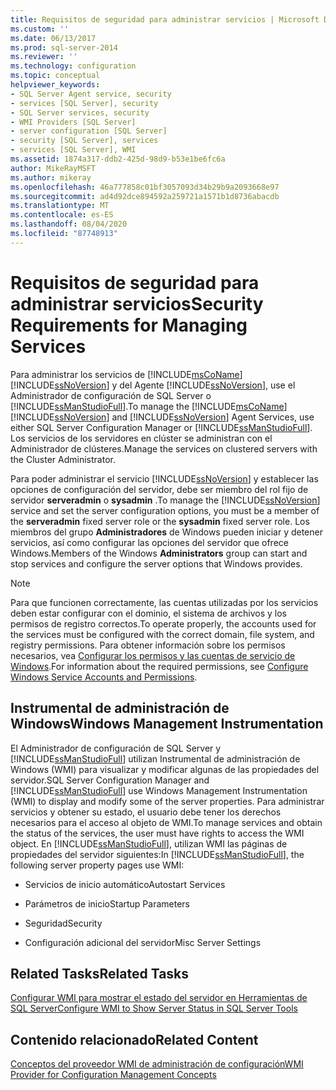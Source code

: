 ```yaml
---
title: Requisitos de seguridad para administrar servicios | Microsoft Docs
ms.custom: ''
ms.date: 06/13/2017
ms.prod: sql-server-2014
ms.reviewer: ''
ms.technology: configuration
ms.topic: conceptual
helpviewer_keywords:
- SQL Server Agent service, security
- services [SQL Server], security
- SQL Server services, security
- WMI Providers [SQL Server]
- server configuration [SQL Server]
- security [SQL Server], services
- services [SQL Server], WMI
ms.assetid: 1874a317-ddb2-425d-98d9-b53e1be6fc6a
author: MikeRayMSFT
ms.author: mikeray
ms.openlocfilehash: 46a777858c01bf3057093d34b29b9a2093668e97
ms.sourcegitcommit: ad4d92dce894592a259721a1571b1d8736abacdb
ms.translationtype: MT
ms.contentlocale: es-ES
ms.lasthandoff: 08/04/2020
ms.locfileid: "87748913"
---
```

# <a name="security-requirements-for-managing-services"></a><span data-ttu-id="37f35-102">Requisitos de seguridad para administrar servicios</span><span class="sxs-lookup"><span data-stu-id="37f35-102">Security Requirements for Managing Services</span></span>
  <span data-ttu-id="37f35-103">Para administrar los servicios de [!INCLUDE[msCoName](../../includes/msconame-md.md)] [!INCLUDE[ssNoVersion](../../includes/ssnoversion-md.md)] y del Agente [!INCLUDE[ssNoVersion](../../includes/ssnoversion-md.md)], use el Administrador de configuración de SQL Server o [!INCLUDE[ssManStudioFull](../../includes/ssmanstudiofull-md.md)].</span><span class="sxs-lookup"><span data-stu-id="37f35-103">To manage the [!INCLUDE[msCoName](../../includes/msconame-md.md)] [!INCLUDE[ssNoVersion](../../includes/ssnoversion-md.md)] and [!INCLUDE[ssNoVersion](../../includes/ssnoversion-md.md)] Agent Services, use either SQL Server Configuration Manager or [!INCLUDE[ssManStudioFull](../../includes/ssmanstudiofull-md.md)].</span></span> <span data-ttu-id="37f35-104">Los servicios de los servidores en clúster se administran con el Administrador de clústeres.</span><span class="sxs-lookup"><span data-stu-id="37f35-104">Manage the services on clustered servers with the Cluster Administrator.</span></span>  
  
 <span data-ttu-id="37f35-105">Para poder administrar el servicio [!INCLUDE[ssNoVersion](../../includes/ssnoversion-md.md)] y establecer las opciones de configuración del servidor, debe ser miembro del rol fijo de servidor **serveradmin** o **sysadmin** .</span><span class="sxs-lookup"><span data-stu-id="37f35-105">To manage the [!INCLUDE[ssNoVersion](../../includes/ssnoversion-md.md)] service and set the server configuration options, you must be a member of the **serveradmin** fixed server role or the **sysadmin** fixed server role.</span></span> <span data-ttu-id="37f35-106">Los miembros del grupo **Administradores** de Windows pueden iniciar y detener servicios, así como configurar las opciones del servidor que ofrece Windows.</span><span class="sxs-lookup"><span data-stu-id="37f35-106">Members of the Windows **Administrators** group can start and stop services and configure the server options that Windows provides.</span></span>  
  
> [!NOTE]  
>  <span data-ttu-id="37f35-107">Para que funcionen correctamente, las cuentas utilizadas por los servicios deben estar configurar con el dominio, el sistema de archivos y los permisos de registro correctos.</span><span class="sxs-lookup"><span data-stu-id="37f35-107">To operate properly, the accounts used for the services must be configured with the correct domain, file system, and registry permissions.</span></span> <span data-ttu-id="37f35-108">Para obtener información sobre los permisos necesarios, vea [Configurar los permisos y las cuentas de servicio de Windows](configure-windows-service-accounts-and-permissions.md).</span><span class="sxs-lookup"><span data-stu-id="37f35-108">For information about the required permissions, see [Configure Windows Service Accounts and Permissions](configure-windows-service-accounts-and-permissions.md).</span></span>  
  
## <a name="windows-management-instrumentation"></a><span data-ttu-id="37f35-109">Instrumental de administración de Windows</span><span class="sxs-lookup"><span data-stu-id="37f35-109">Windows Management Instrumentation</span></span>  
 <span data-ttu-id="37f35-110">El Administrador de configuración de SQL Server y [!INCLUDE[ssManStudioFull](../../includes/ssmanstudiofull-md.md)] utilizan Instrumental de administración de Windows (WMI) para visualizar y modificar algunas de las propiedades del servidor.</span><span class="sxs-lookup"><span data-stu-id="37f35-110">SQL Server Configuration Manager and [!INCLUDE[ssManStudioFull](../../includes/ssmanstudiofull-md.md)] use Windows Management Instrumentation (WMI) to display and modify some of the server properties.</span></span> <span data-ttu-id="37f35-111">Para administrar servicios y obtener su estado, el usuario debe tener los derechos necesarios para el acceso al objeto de WMI.</span><span class="sxs-lookup"><span data-stu-id="37f35-111">To manage services and obtain the status of the services, the user must have rights to access the WMI object.</span></span> <span data-ttu-id="37f35-112">En [!INCLUDE[ssManStudioFull](../../includes/ssmanstudiofull-md.md)], utilizan WMI las páginas de propiedades del servidor siguientes:</span><span class="sxs-lookup"><span data-stu-id="37f35-112">In [!INCLUDE[ssManStudioFull](../../includes/ssmanstudiofull-md.md)], the following server property pages use WMI:</span></span>  
  
-   <span data-ttu-id="37f35-113">Servicios de inicio automático</span><span class="sxs-lookup"><span data-stu-id="37f35-113">Autostart Services</span></span>  
  
-   <span data-ttu-id="37f35-114">Parámetros de inicio</span><span class="sxs-lookup"><span data-stu-id="37f35-114">Startup Parameters</span></span>  
  
-   <span data-ttu-id="37f35-115">Seguridad</span><span class="sxs-lookup"><span data-stu-id="37f35-115">Security</span></span>  
  
-   <span data-ttu-id="37f35-116">Configuración adicional del servidor</span><span class="sxs-lookup"><span data-stu-id="37f35-116">Misc Server Settings</span></span>  
  
## <a name="related-tasks"></a><span data-ttu-id="37f35-117">Related Tasks</span><span class="sxs-lookup"><span data-stu-id="37f35-117">Related Tasks</span></span>  
 [<span data-ttu-id="37f35-118">Configurar WMI para mostrar el estado del servidor en Herramientas de SQL Server</span><span class="sxs-lookup"><span data-stu-id="37f35-118">Configure WMI to Show Server Status in SQL Server Tools</span></span>](../../ssms/configure-wmi-to-show-server-status-in-sql-server-tools.md)  
  
## <a name="related-content"></a><span data-ttu-id="37f35-119">Contenido relacionado</span><span class="sxs-lookup"><span data-stu-id="37f35-119">Related Content</span></span>  
 [<span data-ttu-id="37f35-120">Conceptos del proveedor WMI de administración de configuración</span><span class="sxs-lookup"><span data-stu-id="37f35-120">WMI Provider for Configuration Management Concepts</span></span>](../../relational-databases/wmi-provider-configuration/wmi-provider-for-configuration-management.md)  
  
  
